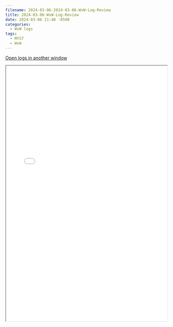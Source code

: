 ```yaml
---
filename: 2024-03-06-2024-03-06-WvW-Log-Review
title: 2024-03-06-WvW-Log-Review
date: 2024-03-06 21:48 -0500
categories:
  - WvW logs
tags:
  - MYST
  - WvW
---
```

<a href="/assets/wvwlogs/reports20240306.html#20240306-WvW-Log-Review" target="_blank">Open logs in another window</a>

<iframe src="/assets/wvwlogs/reports20240306.html#20240306-WvW-Log-Review" width="100%" height="800" style="display:block; margin: 0 auto;"> </iframe>